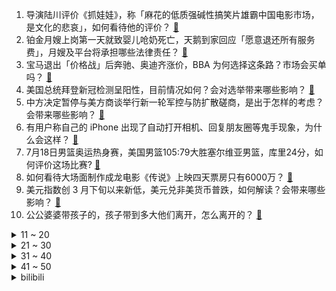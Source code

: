 1. 导演陆川评价《抓娃娃》，称「麻花的低质强碱性搞笑片雄霸中国电影市场，是文化的悲哀」，如何看待他的评价？ [:link:](https://www.zhihu.com/question/661839185)
2. 铂金月嫂上岗第一天就致婴儿呛奶死亡，天鹅到家回应「愿意退还所有服务费」，月嫂及平台将承担哪些法律责任？ [:link:](https://www.zhihu.com/question/661771395)
3. 宝马退出「价格战」后奔驰、奥迪齐涨价，BBA 为何选择这条路？市场会买单吗？ [:link:](https://www.zhihu.com/question/661765827)
4. 美国总统拜登新冠检测呈阳性，目前情况如何？会对选举带来哪些影响？ [:link:](https://www.zhihu.com/question/661905090)
5. 中方决定暂停与美方商谈举行新一轮军控与防扩散磋商，是出于怎样的考虑？会带来哪些影响？ [:link:](https://www.zhihu.com/question/661845570)
6. 有用户称自己的 iPhone 出现了自动打开相机、回复朋友圈等鬼手现象，为什么会这样？ [:link:](https://www.zhihu.com/question/661784998)
7. 7月18日男篮奥运热身赛，美国男篮105:79大胜塞尔维亚男篮，库里24分，如何评价这场比赛? [:link:](https://www.zhihu.com/question/661879105)
8. 如何看待大场面制作成龙电影《传说》上映四天票房只有6000万？ [:link:](https://www.zhihu.com/question/661644912)
9. 美元指数创 3 月下旬以来新低，美元兑非美货币普跌，如何解读？会带来哪些影响？ [:link:](https://www.zhihu.com/question/661851715)
10. 公公婆婆带孩子的，孩子带到多大他们离开，怎么离开的？ [:link:](https://www.zhihu.com/question/661298476)
<details>
<summary>11 ~ 20</summary>

11. 如何看待原神官方于2024年7月18日凌晨发动态道歉撤回对那维莱特的修改并补发10连？ [:link:](https://www.zhihu.com/question/661881107)
12. 7 月 17 日黄金价格再创历史新高，分析师预计仍有上涨空间，背后原因有哪些？ [:link:](https://www.zhihu.com/question/661817602)
13. 如果有一项传统文化可以成为必修课，你希望是哪一项？ [:link:](https://www.zhihu.com/question/661053298)
14. 说说什么原因下定决心买车？ [:link:](https://www.zhihu.com/question/479734473)
15. 可以用一张照片展示宠物很「乖」的样子吗？ [:link:](https://www.zhihu.com/question/659850244)
16. 在战争期间，部队口令对不上，是不是可以直接开枪？ [:link:](https://www.zhihu.com/question/619790421)
17. 现实世界里，东北是什么样子的? [:link:](https://www.zhihu.com/question/656447458)
18. 特朗普爆料施政计划，涉及「减税低息、支持TikTok和加密货币」等重磅内容，将会产生哪些影响？ [:link:](https://www.zhihu.com/question/661825543)
19. 印尼羽协已决定不再对张志杰遗体负责，事件处理无任何结果，为何会出现这种情况？哪些环节存在问题？ [:link:](https://www.zhihu.com/question/661821307)
20. 男子吃冰淇淋后头痛欲裂，被确诊「脑结冰」，为什么会出现这种现象？对身体有什么影响？ [:link:](https://www.zhihu.com/question/661832865)
</details>
<details>
<summary>21 ~ 30</summary>

21. 劳斯莱斯传奇设计师在德国被刺身亡，案件调查进展如何？该设计师有哪些著名的设计？ [:link:](https://www.zhihu.com/question/661729421)
22. 马斯克每月「捐4500万美元」支持特朗普，这释放出什么信号？对美国大选有何影响？ [:link:](https://www.zhihu.com/question/661735814)
23. 女子凌晨打车遭司机猥亵，司机称「触摸未被拒绝」，具体情况如何？警方事后如何处理此事？ [:link:](https://www.zhihu.com/question/661737724)
24. 最能触动你的一句歌词是什么？ [:link:](https://www.zhihu.com/question/659327143)
25. 如何评价悬疑剧《错位》大结局？ [:link:](https://www.zhihu.com/question/661851692)
26. 沈腾马丽主演的电影《抓娃娃》有哪些细思极恐的教育问题？ [:link:](https://www.zhihu.com/question/661666581)
27. 如何评价《海贼王》漫画第1121话情报？ [:link:](https://www.zhihu.com/question/661793211)
28. 如何评价佳能 EOS R5 Mark II？ [:link:](https://www.zhihu.com/question/661865805)
29. 职场新人如何处理工作中的风险和危机？ [:link:](https://www.zhihu.com/question/661794366)
30. 怎么评价古代王维的诗？ [:link:](https://www.zhihu.com/question/661367012)
</details>
<details>
<summary>31 ~ 40</summary>

31. 如何评价电视剧《错位》中顾己鸣和苏真真的感情？ [:link:](https://www.zhihu.com/question/661566296)
32. 男朋友不同意我一个人去旅游，怎么办？ [:link:](https://www.zhihu.com/question/661184776)
33. 目前市面上最值得入手的折叠屏手机是哪一部？ [:link:](https://www.zhihu.com/question/516500824)
34. 如果你可以穿越进金庸的小说里，你会选哪一本书哪个角色？ [:link:](https://www.zhihu.com/question/658911619)
35. 男朋友喜欢玩明日方舟，送什么会开心？ [:link:](https://www.zhihu.com/question/661320215)
36. 请问不洗脸真的对脸更好吗？ [:link:](https://www.zhihu.com/question/653829859)
37. 《红楼梦》芳官为什么嫌弃柳嫂子给她单独做的三菜一汤油腻？ [:link:](https://www.zhihu.com/question/661650524)
38. 如何评价《尘白禁区》决定更换绝大多数角色的配音CV声优，并表示要增加全语音覆盖？ [:link:](https://www.zhihu.com/question/661869853)
39. 刚入职场，领导说我「啥也不会」，该咋办呢? [:link:](https://www.zhihu.com/question/661694485)
40. 如何评价《乡下人的悲歌》这本书？ [:link:](https://www.zhihu.com/question/61945888)
</details>
<details>
<summary>41 ~ 50</summary>

41. 工作来回通勤1200km，应不应该买车? [:link:](https://www.zhihu.com/question/661638788)
42. 旅途中，你遇到过「天青色等烟雨」的画面吗？ [:link:](https://www.zhihu.com/question/661265040)
43. 古装剧中的妆造如果想完全还原历史真实的情况会有多难？ [:link:](https://www.zhihu.com/question/661142211)
44. 现货黄金持续刷新历史新高，盘中最高报 2469.74 美元/盎司，哪些原因影响的？金价未来走势如何？ [:link:](https://www.zhihu.com/question/661821199)
45. 朋友是躁郁症患者，我可以如何帮她？ [:link:](https://www.zhihu.com/question/661122633)
46. 放弃一个很爱的人是什么感受？ [:link:](https://www.zhihu.com/question/286202264)
47. 让孩子去天津上学是错误了吗？ [:link:](https://www.zhihu.com/question/659863240)
48. 如何评价《原神》回滚那维莱特并返1600原石？ [:link:](https://www.zhihu.com/question/661880976)
49. 全国各地都有宵夜，你的城市有哪些值得推荐的宵夜？ [:link:](https://www.zhihu.com/question/661784796)
50. 哪句话突然让你沉默了好久？ [:link:](https://www.zhihu.com/question/634057724)
</details><details>
<summary>bilibili</summary>

</details>